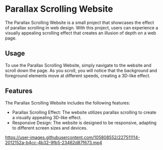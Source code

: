 # Parallax Scrolling Website
The Parallax Scrolling Website is a small project that showcases the effect of parallax scrolling in web design. With this project, users can experience a visually appealing scrolling effect that creates an illusion of depth on a web page.
## Usage
To use the Parallax Scrolling Website, simply navigate to the website and scroll down the page. As you scroll, you will notice that the background and foreground elements move at different speeds, creating a 3D-like effect.
## Features
The Parallax Scrolling Website includes the following features:

* Parallax Scrolling Effect: The website utilizes parallax scrolling to create a visually appealing 3D-like effect.
* Responsive Design: The website is designed to be responsive, adapting to different screen sizes and devices.

https://user-images.githubusercontent.com/105808552/227511114-2012152a-b4cc-4b32-9fb5-23462d87f673.mp4

